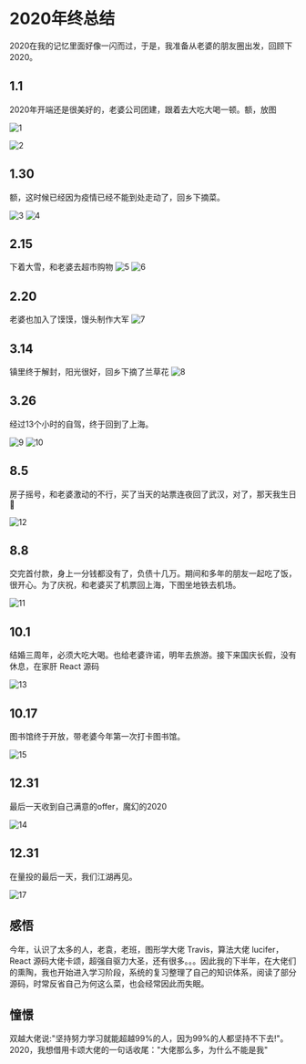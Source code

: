 # 2020年终总结

2020在我的记忆里面好像一闪而过，于是，我准备从老婆的朋友圈出发，回顾下2020。

## 1.1
2020年开端还是很美好的，老婆公司团建，跟着去大吃大喝一顿。额，放图

![1](/talk/1.jpg)


![2](/talk/2.jpg)


## 1.30
额，这时候已经因为疫情已经不能到处走动了，回乡下摘菜。

![3](/talk/3.jpg)
![4](/talk/4.jpg)

## 2.15
下着大雪，和老婆去超市购物
![5](/talk/5.jpg)
![6](/talk/6.jpg)


## 2.20
老婆也加入了馍馍，馒头制作大军
![7](/talk/7.jpg)

## 3.14
镇里终于解封，阳光很好，回乡下摘了兰草花
![8](/talk/8.jpg)

## 3.26
经过13个小时的自驾，终于回到了上海。

![9](/talk/9.jpg)
![10](/talk/10.jpg)

## 8.5
房子摇号，和老婆激动的不行，买了当天的站票连夜回了武汉，对了，那天我生日 🎂

![12](/talk/12.jpg)


## 8.8
交完首付款，身上一分钱都没有了，负债十几万。期间和多年的朋友一起吃了饭，很开心。为了庆祝，和老婆买了机票回上海，下图坐地铁去机场。

![11](/talk/11.jpg)


## 10.1
结婚三周年，必须大吃大喝。也给老婆许诺，明年去旅游。接下来国庆长假，没有休息，在家肝 React 源码

![13](/talk/13.jpg)


## 10.17
图书馆终于开放，带老婆今年第一次打卡图书馆。

![15](/talk/15.jpg)


## 12.31

最后一天收到自己满意的offer，魔幻的2020

![14](/talk/14.png)

## 12.31
在量投的最后一天，我们江湖再见。

![17](/talk/17.jpg)


## 感悟

今年，认识了太多的人，老袁，老班，图形学大佬 Travis，算法大佬 lucifer，React 源码大佬卡颂，超强自驱力大圣，还有很多。。。因此我的下半年，在大佬们的熏陶，我也开始进入学习阶段，系统的复习整理了自己的知识体系，阅读了部分源码，时常反省自己为何这么菜，也会经常因此而失眠。

## 憧憬

双越大佬说:"坚持努力学习就能超越99%的人，因为99%的人都坚持不下去!"。2020，我想借用卡颂大佬的一句话收尾："大佬那么多，为什么不能是我"


